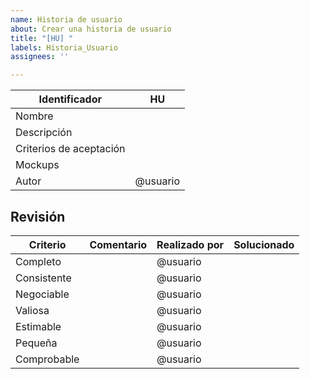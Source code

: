 ```yaml
---
name: Historia de usuario
about: Crear una historia de usuario
title: "[HU] "
labels: Historia_Usuario
assignees: ''

---
```


| Identificador           | HU                            |
|-------------------------|-------------------------------|
| Nombre                  | <!-- Reemplaza esto con el nombre de la historia de usuario --> |
| Descripción             | <!-- Como [tipo de usuario], quiero [objetivo o deseo] para [beneficio o razón]. --> |
| Criterios de aceptación | <!-- Reemplaza esto con los criterios de aceptación -->  |
| Mockups                 | <!-- Reemplaza esto con los enlaces a los mockups si existen --> |
| Autor                   | @usuario                       |

## Revisión

| Criterio      | Comentario       | Realizado por | Solucionado |
|---------------|------------------|---------------|-------------|
| Completo      | <!-- Comentario --> | @usuario      | <!-- Si/No --> |
| Consistente   | <!-- Comentario --> | @usuario      | <!-- Si/No --> |
| Negociable    | <!-- Comentario --> | @usuario      | <!-- Si/No --> |
| Valiosa       | <!-- Comentario --> | @usuario      | <!-- Si/No --> |
| Estimable     | <!-- Comentario --> | @usuario      | <!-- Si/No --> |
| Pequeña       | <!-- Comentario --> | @usuario      | <!-- Si/No --> |
| Comprobable   | <!-- Comentario --> | @usuario      | <!-- Si/No --> |

